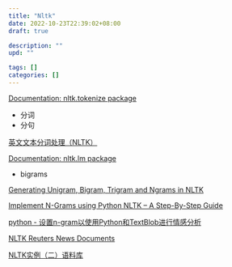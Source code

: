 ```yaml
---
title: "Nltk"
date: 2022-10-23T22:39:02+08:00
draft: true

description: ""
upd: ""

tags: []
categories: []
---
```


<!--more-->


[Documentation: nltk.tokenize package](https://www.nltk.org/api/nltk.tokenize.html)

- 分词
- 分句

[英文文本分词处理（NLTK）](https://blog.csdn.net/sk_berry/article/details/105240317)

[Documentation: nltk.lm package](https://www.nltk.org/api/nltk.lm.html)

- bigrams

[Generating Unigram, Bigram, Trigram and Ngrams in NLTK](https://machinelearningknowledge.ai/generating-unigram-bigram-trigram-and-ngrams-in-nltk/)

[Implement N-Grams using Python NLTK – A Step-By-Step Guide](https://www.askpython.com/python/examples/n-grams-python-nltk)

[python - 设置n-gram以使用Python和TextBlob进行情感分析](https://www.coder.work/article/5047953)





[NLTK Reuters News Documents](https://www.kaggle.com/datasets/boldy717/reutersnltk)

[NLTK实例（二）语料库](https://zhuanlan.zhihu.com/p/345126808)